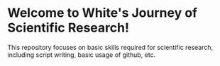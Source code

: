 # Welcome to White's Journey of Scientific Research!

This repository focuses on basic skills required for scientific research, including script writing, basic usage of github, etc.
